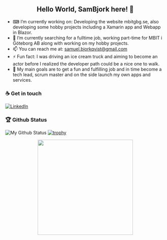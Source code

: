 <h2 align="center"> Hello World, SamBjork here! 👋 </h2>

- ⌨ I’m currently working on: Developing the website mbitgbg.se, also developing some hobby projects including a Xamarin app and Webapp in Blazor.
- 🌱 I’m currently searching for a fulltime job, working part-time for MBIT i Göteborg AB along with working on my hobby projects.
- 📫 You can reach me at: samuel.bjorkqvist@gmail.com
- ⚡ Fun fact: I was driving an ice cream truck and aiming to become an actor before I realized the developer path could be a nice one to walk.
- 🥅 My main goals are to get a fun and fulfilling job and in time become a tech lead, scrum master and on the side launch my own apps and services. 

### ☕ Get in touch
[![LinkedIn](https://img.shields.io/badge/LinkedIn-blue?style=flat&logo=linkedin&labelColor=blue)](https://www.linkedin.com/in/samuel-b-954622a9/)

### 🏆 Github Status
![My Github Status](https://github-readme-stats.vercel.app/api?username=sambjork&show_icons=true&hide_border=true)
[![trophy](https://github-profile-trophy.vercel.app/?username=sambjork)](https://github.com/sambjork/github-profile-trophy)

<p align="center">
  <img width="300" src="https://media.giphy.com/media/ZVik7pBtu9dNS/giphy.gif">
</p>


